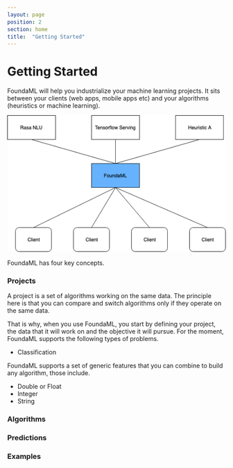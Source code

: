 ```yaml
---
layout: page
position: 2
section: home
title:  "Getting Started"
---
```


# Getting Started

FoundaML will help you industrialize your machine learning projects. It sits between your clients (web apps, mobile apps etc) and your algorithms (heuristics or machine learning).

![hello](img/Foundaml.png)

FoundaML has four key concepts.

### Projects
A project is a set of algorithms working on the same data. 
The principle here is that you can compare and switch algorithms only if they operate on the same data.

That is why, when you use FoundaML, you start by defining your project, the data that it will work on and the objective it will pursue. For the moment, FoundaML supports the following types of problems.

* Classification

FoundaML supports a set of generic features that you can combine to build any algorithm, those include.

* Double or Float
* Integer
* String

### Algorithms

### Predictions

### Examples